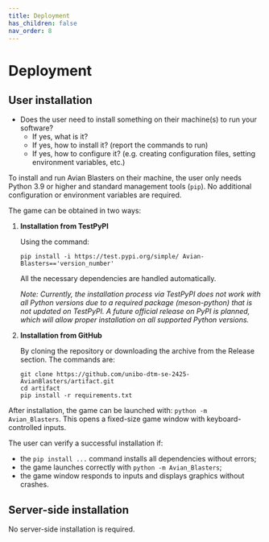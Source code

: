 ```yaml
---
title: Deployment
has_children: false
nav_order: 8
---
```


# Deployment

## User installation

- Does the user need to install something on their machine(s) to run your software?
    * If yes, what is it?
    * If yes, how to install it? (report the commands to run)
    * If yes, how to configure it? (e.g. creating configuration files, setting environment variables, etc.)

To install and run Avian Blasters on their machine, the user only needs Python 3.9 or higher and standard management tools (`pip`). No additional configuration or environment variables are required.

The game can be obtained in two ways:

1. **Installation from TestPyPI**
   
   Using the command:

    ```
    pip install -i https://test.pypi.org/simple/ Avian-Blasters=='version_number'
    ```

    All the necessary dependencies are handled automatically.

    *Note: Currently, the installation process via TestPyPI does not work with all Python versions due to a required package (meson-python) that is not updated on TestPyPI. A future official release on PyPI is planned, which will allow proper installation on all supported Python versions.*

2. **Installation from GitHub**
   
   By cloning the repository or downloading the archive from the Release section. The commands are:
   
    ```
    git clone https://github.com/unibo-dtm-se-2425-AvianBlasters/artifact.git
    cd artifact
    pip install -r requirements.txt
    ```
After installation, the game can be launched with: `python -m Avian_Blasters`.
This opens a fixed-size game window with keyboard-controlled inputs.

The user can verify a successful installation if:
- the `pip install ...` command installs all dependencies without errors;
- the game launches correctly with `python -m Avian_Blasters`;
- the game window responds to inputs and displays graphics without crashes.

## Server-side installation

No server-side installation is required.